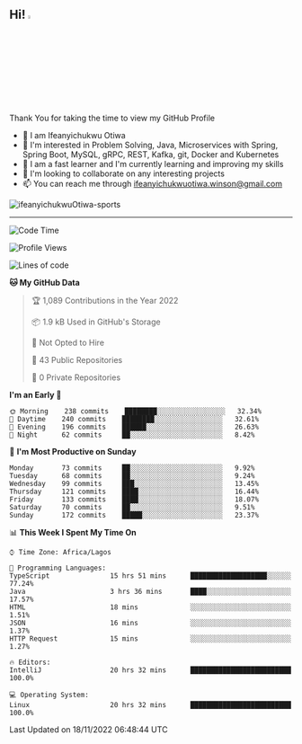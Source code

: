 <!-- BLOG-POST-LIST:START --><!-- BLOG-POST-LIST:END -->

## Hi! <img src="https://media.giphy.com/media/hvRJCLFzcasrR4ia7z/giphy.gif" width="4%"> 

Thank You for taking the time to view my GitHub Profile

- 👋 I am Ifeanyichukwu Otiwa
- 👀 I'm interested in Problem Solving, Java, Microservices with Spring, Spring Boot, MySQL, gRPC, REST, Kafka, git, Docker and Kubernetes
- 🌱 I am a fast learner and I'm currently learning and improving my skills
- 💞️ I'm looking to collaborate on any interesting projects
- 📫 You can reach me through ifeanyichukwuotiwa.winson@gmail.com

<p align="left" marginTop="10px"> <img src="https://komarev.com/ghpvc/?username=ifeanyichukwuOtiwa-sports&label=Profile%20views&color=0e75b6&style=for-the-badge" alt="ifeanyichukwuOtiwa-sports" /> </p>

***

<!--START_SECTION:waka-->
![Code Time](http://img.shields.io/badge/Code%20Time-836%20hrs%2053%20mins-blue)

![Profile Views](http://img.shields.io/badge/Profile%20Views-1-blue)

![Lines of code](https://img.shields.io/badge/From%20Hello%20World%20I%27ve%20Written-42%20Thousand%20lines%20of%20code-blue)

**🐱 My GitHub Data** 

> 🏆 1,089 Contributions in the Year 2022
 > 
> 📦 1.9 kB Used in GitHub's Storage 
 > 
> 🚫 Not Opted to Hire
 > 
> 📜 43 Public Repositories 
 > 
> 🔑 0 Private Repositories  
 > 
**I'm an Early 🐤** 

```text
🌞 Morning    238 commits    ████████░░░░░░░░░░░░░░░░░   32.34% 
🌆 Daytime    240 commits    ████████░░░░░░░░░░░░░░░░░   32.61% 
🌃 Evening    196 commits    ██████░░░░░░░░░░░░░░░░░░░   26.63% 
🌙 Night      62 commits     ██░░░░░░░░░░░░░░░░░░░░░░░   8.42%

```
📅 **I'm Most Productive on Sunday** 

```text
Monday       73 commits     ██░░░░░░░░░░░░░░░░░░░░░░░   9.92% 
Tuesday      68 commits     ██░░░░░░░░░░░░░░░░░░░░░░░   9.24% 
Wednesday    99 commits     ███░░░░░░░░░░░░░░░░░░░░░░   13.45% 
Thursday     121 commits    ████░░░░░░░░░░░░░░░░░░░░░   16.44% 
Friday       133 commits    ████░░░░░░░░░░░░░░░░░░░░░   18.07% 
Saturday     70 commits     ██░░░░░░░░░░░░░░░░░░░░░░░   9.51% 
Sunday       172 commits    █████░░░░░░░░░░░░░░░░░░░░   23.37%

```


📊 **This Week I Spent My Time On** 

```text
⌚︎ Time Zone: Africa/Lagos

💬 Programming Languages: 
TypeScript               15 hrs 51 mins      ███████████████████░░░░░░   77.24% 
Java                     3 hrs 36 mins       ████░░░░░░░░░░░░░░░░░░░░░   17.57% 
HTML                     18 mins             ░░░░░░░░░░░░░░░░░░░░░░░░░   1.51% 
JSON                     16 mins             ░░░░░░░░░░░░░░░░░░░░░░░░░   1.37% 
HTTP Request             15 mins             ░░░░░░░░░░░░░░░░░░░░░░░░░   1.27%

🔥 Editors: 
IntelliJ                 20 hrs 32 mins      █████████████████████████   100.0%

💻 Operating System: 
Linux                    20 hrs 32 mins      █████████████████████████   100.0%

```


 Last Updated on 18/11/2022 06:48:44 UTC
<!--END_SECTION:waka-->

<!--
<p align="center">
![trophy](https://github-profile-trophy.vercel.app/?username=ifeanyichukwuOtiwa-sports&theme=onedark) (https://github.com/ryo-ma/github-profile-trophy)
</p>
-->

<!---
ifeanyi-otiwa/ifeanyi-otiwa is a ✨ special ✨ repository because its `README.md` (this file) appears on your GitHub profile.
You can click the Preview link to take a look at your changes.
--->
